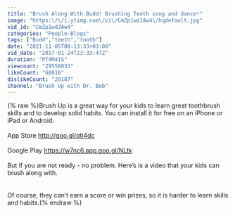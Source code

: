 ```yaml
---
title: "Brush Along With Budd! Brushing Teeth song and dance!"
image: "https:\/\/i.ytimg.com\/vi\/CmZp1wdJAw4\/hqdefault.jpg"
vid_id: "CmZp1wdJAw4"
categories: "People-Blogs"
tags: ["Budd","teeth","tooth"]
date: "2021-11-05T08:13:33+03:00"
vid_date: "2017-01-24T23:33:47Z"
duration: "PT4M41S"
viewcount: "29558033"
likeCount: "68816"
dislikeCount: "28187"
channel: "Brush Up with Dr. Bob"
---
```

{% raw %}Brush Up is a great way for your kids to learn great toothbrush skills and to develop solid habits. You can install it for free on an iPhone or iPad or Android.<br /><br />App Store <a rel="nofollow" target="blank" href="http://goo.gl/qti4dc">http://goo.gl/qti4dc</a><br /><br />Google Play <a rel="nofollow" target="blank" href="https://w7nc6.app.goo.gl/NLtk">https://w7nc6.app.goo.gl/NLtk</a><br /><br />But if you are not ready - no problem. Here’s is a video that your kids can brush  along with. <br /><br /><br />Of course, they can’t earn a score or win prizes, so it is harder to learn skills and habits.{% endraw %}
